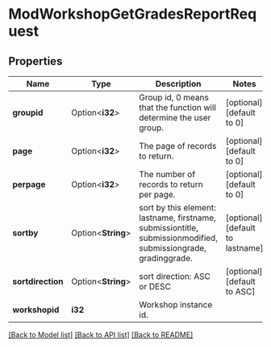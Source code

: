 # ModWorkshopGetGradesReportRequest

## Properties

Name | Type | Description | Notes
------------ | ------------- | ------------- | -------------
**groupid** | Option<**i32**> | Group id, 0 means that the function will determine the user group. | [optional][default to 0]
**page** | Option<**i32**> | The page of records to return. | [optional][default to 0]
**perpage** | Option<**i32**> | The number of records to return per page. | [optional][default to 0]
**sortby** | Option<**String**> | sort by this element: lastname, firstname, submissiontitle,                     submissionmodified, submissiongrade, gradinggrade. | [optional][default to lastname]
**sortdirection** | Option<**String**> | sort direction: ASC or DESC | [optional][default to ASC]
**workshopid** | **i32** | Workshop instance id. | 

[[Back to Model list]](../README.md#documentation-for-models) [[Back to API list]](../README.md#documentation-for-api-endpoints) [[Back to README]](../README.md)


